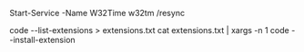 Start-Service -Name W32Time
w32tm /resync


code --list-extensions > extensions.txt
cat extensions.txt | xargs -n 1 code --install-extension
